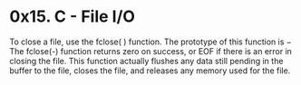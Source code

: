 # 0x15. C - File I/O
To close a file, use the fclose( ) function. The prototype of this function is − The fclose(-) function returns zero on success, or EOF if there is an error in closing the file. This function actually flushes any data still pending in the buffer to the file, closes the file, and releases any memory used for the file.
